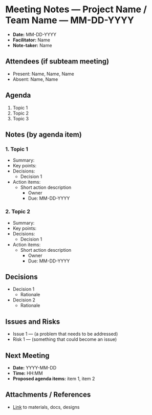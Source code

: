 # Meeting Notes — Project Name / Team Name — MM-DD-YYYY

- **Date:** MM-DD-YYYY 
- **Facilitator:** Name  
- **Note-taker:** Name  

## Attendees (if subteam meeting)
- Present: Name, Name, Name  
- Absent: Name, Name  

## Agenda
1. Topic 1  
2. Topic 2
3. Topic 3

## Notes (by agenda item)
### 1. Topic 1
- Summary:
- Key points:
- Decisions:
    - Decision 1
- Action items:
    - Short action description
        - Owner
        - Due: MM-DD-YYYY

### 2. Topic 2
- Summary:
- Key points:
- Decisions:
    - Decision 1
- Action items:
    - Short action description
        - Owner
        - Due: MM-DD-YYYY

## Decisions
- Decision 1
    - Rationale
- Decision 2
    - Rationale

## Issues and Risks
- Issue 1 — (a problem that needs to be addressed)
- Risk 1 — (something that could become an issue)

## Next Meeting
- **Date:** YYYY-MM-DD  
- **Time:** HH:MM  
- **Proposed agenda items:** item 1, item 2

## Attachments / References
- [Link](https://www.boringclubuw.org) to materials, docs, designs